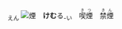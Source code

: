 <ruby><sub>えん</sub><br><img alt="煙" src="svg/煙1.svg" align="top"></ruby>　**けむ**る<sub>-い</sub>　<ruby>喫煙<rt>きつ　　</rt></ruby>　<ruby>禁煙<rt>きん　　</rt></ruby>
　
